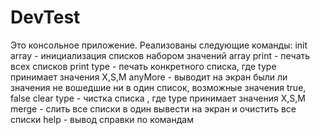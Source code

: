 # DevTest
Это консольное приложение. Реализованы следующие команды:
    init array	- инициализация списков набором значений array
    print 		  - печать всех списков 
    print type 	- печать конкретного списка, где type принимает значения X,S,M
    anyMore		  - выводит на экран были ли значения не вошедшие ни в один список, возможные значения true, false
    clear type	- чистка списка , где type принимает значения X,S,M
    merge	    	- слить все списки в один вывести на экран и очистить все списки
    help	    	- вывод справки по командам 
